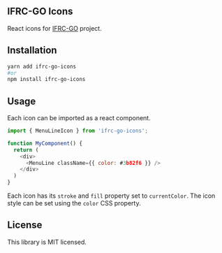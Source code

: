 ## IFRC-GO Icons
React icons for [IFRC-GO](https://github.com/IFRCGo/) project.

## Installation
```sh
yarn add ifrc-go-icons
#or
npm install ifrc-go-icons
```

## Usage

Each icon can be imported as a react component.
```js
import { MenuLineIcon } from 'ifrc-go-icons';

function MyComponent() {
  return (
    <div>
      <MenuLine className={{ color: #3b82f6 }} />
    </div>
  )
}
```
Each icon has its `stroke` and `fill` property set to `currentColor`.  The icon style can be set using the `color` CSS property.

## License

This library is MIT licensed.

